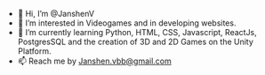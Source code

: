 - 👋 Hi, I’m @JanshenV
- 👀 I’m interested in Videogames and in developing websites.
- 🌱 I’m currently learning Python, HTML, CSS, Javascript, ReactJs, PostgresSQL and the creation of  3D and 2D Games on the Unity Platform.
- 📫 Reach me by Janshen.vbb@gmail.com

<!---
JanshenV/JanshenV is a ✨ special ✨ repository because its `README.md` (this file) appears on your GitHub profile.
You can click the Preview link to take a look at your changes.
--->
